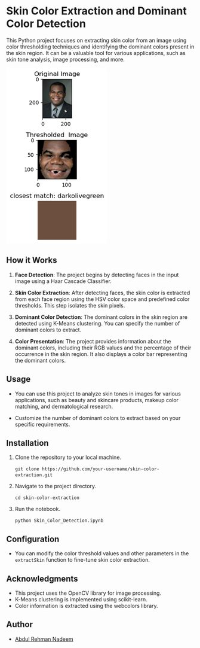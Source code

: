 # Skin Color Extraction and Dominant Color Detection

This Python project focuses on extracting skin color from an image using color thresholding techniques and identifying the dominant colors present in the skin region. It can be a valuable tool for various applications, such as skin tone analysis, image processing, and more.

![Example Image](https://github.com/abdul-rehman18/Skin-Color-Extraction-and-Dominant-Color-Detection-Using-K-Means-Clustering-and-opencv/blob/master/download.png)

## How it Works

1. **Face Detection**: The project begins by detecting faces in the input image using a Haar Cascade Classifier.

2. **Skin Color Extraction**: After detecting faces, the skin color is extracted from each face region using the HSV color space and predefined color thresholds. This step isolates the skin pixels.

3. **Dominant Color Detection**: The dominant colors in the skin region are detected using K-Means clustering. You can specify the number of dominant colors to extract.

4. **Color Presentation**: The project provides information about the dominant colors, including their RGB values and the percentage of their occurrence in the skin region. It also displays a color bar representing the dominant colors.

## Usage

- You can use this project to analyze skin tones in images for various applications, such as beauty and skincare products, makeup color matching, and dermatological research.

- Customize the number of dominant colors to extract based on your specific requirements.

## Installation

1. Clone the repository to your local machine.

   ```shell
   git clone https://github.com/your-username/skin-color-extraction.git
   ```

2. Navigate to the project directory.

   ```shell
   cd skin-color-extraction
   ```



3. Run the notebook.

   ```shell
   python Skin_Color_Detection.ipynb
   ```

## Configuration

- You can modify the color threshold values and other parameters in the `extractSkin` function to fine-tune skin color extraction.


## Acknowledgments

- This project uses the OpenCV library for image processing.
- K-Means clustering is implemented using scikit-learn.
- Color information is extracted using the webcolors library.

## Author

- [Abdul Rehman Nadeem](https://github.com/abdul-rehman18)
